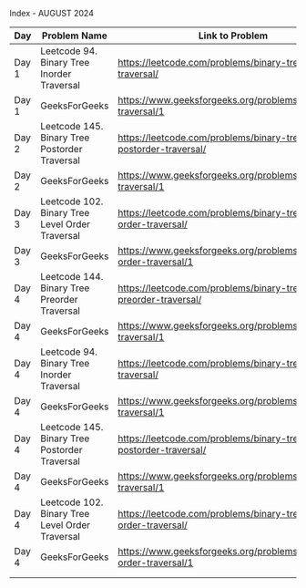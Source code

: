 Index - AUGUST 2024

| Day   | Problem Name                               | Link to Problem                                              | Notes |
| ----- | ------------------------------------------ | ------------------------------------------------------------ | ----- |
| Day 1 | Leetcode 94. Binary Tree Inorder Traversal | https://leetcode.com/problems/binary-tree-inorder-traversal/ | -     |
| Day 1 | GeeksForGeeks                              | https://www.geeksforgeeks.org/problems/inorder-traversal/1   | -     |
| Day 2 | Leetcode 145. Binary Tree Postorder Traversal | https://leetcode.com/problems/binary-tree-postorder-traversal/ | -      |
| Day 2 | GeeksForGeeks                                           | https://www.geeksforgeeks.org/problems/postorder-traversal/1 | -      |
| Day 3 | Leetcode 102. Binary Tree Level Order Traversal | https://leetcode.com/problems/binary-tree-level-order-traversal/ | -      |
| Day 3 | GeeksForGeeks                                           | https://www.geeksforgeeks.org/problems/level-order-traversal/1 | -      |
| Day 4 | Leetcode 144. Binary Tree Preorder Traversal                               | https://leetcode.com/problems/binary-tree-preorder-traversal/                               | -     |
| Day 4 | GeeksForGeeks                                                              | https://www.geeksforgeeks.org/problems/preorder-traversal/1                                 | -     |
| Day 4 | Leetcode 94. Binary Tree Inorder Traversal | https://leetcode.com/problems/binary-tree-inorder-traversal/ | -     |
| Day 4 | GeeksForGeeks                              | https://www.geeksforgeeks.org/problems/inorder-traversal/1   | -     |
| Day 4 | Leetcode 145. Binary Tree Postorder Traversal | https://leetcode.com/problems/binary-tree-postorder-traversal/ | -      |
| Day 4 | GeeksForGeeks                                           | https://www.geeksforgeeks.org/problems/postorder-traversal/1 | -      |
| Day 4 | Leetcode 102. Binary Tree Level Order Traversal | https://leetcode.com/problems/binary-tree-level-order-traversal/ | -      |
| Day 4 | GeeksForGeeks                                           | https://www.geeksforgeeks.org/problems/level-order-traversal/1 | -      |
|       |                                            |                                                              |       |
|       |                                            |                                                              |       |
